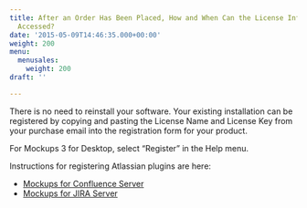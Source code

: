 ```yaml
---
title: After an Order Has Been Placed, How and When Can the License Information Be
  Accessed?
date: '2015-05-09T14:46:35.000+00:00'
weight: 200
menu:
  menusales:
    weight: 200
draft: ''

---
```


There is no need to reinstall your software. Your existing installation can be registered by copying and pasting the License Name and License Key from your purchase email into the registration form for your product.

For Mockups 3 for Desktop, select “Register” in the Help menu.

Instructions for registering Atlassian plugins are here:

*   [Mockups for Confluence Server](https://docs.balsamiq.com/confluence/server/mockups2/admin-guide/#registration-instructions)
*   [Mockups for JIRA Server](https://docs.balsamiq.com/jira/server/mockups2/admin-guide/#registration-instructions)